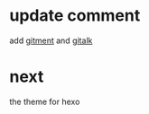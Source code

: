 # update comment
add [gitment](https://github.com/imsun/gitment) and [gitalk](https://github.com/gitalk/gitalk)
# next
the theme for hexo


